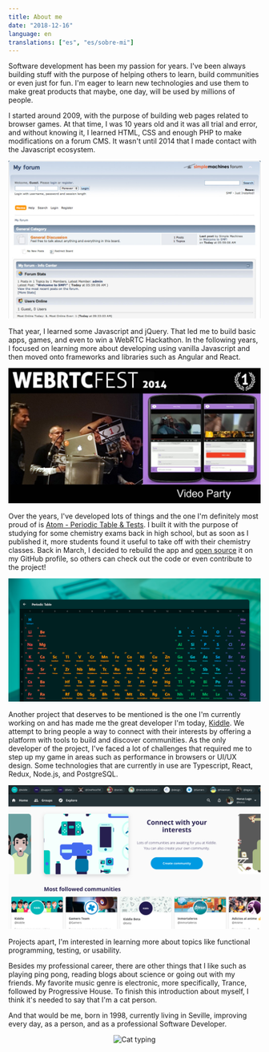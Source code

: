 ```yaml
---
title: About me
date: "2018-12-16"
language: en
translations: ["es", "es/sobre-mi"]
---
```


Software development has been my passion for years. I've been always building stuff with the purpose of helping others to learn, build communities or even just for fun. I'm eager to learn new technologies and use them to make great products that maybe, one day, will be used by millions of
people.

I started around 2009, with the purpose of building web pages related to browser games. At that time, I was 10 years old and it was all trial and error, and without knowing it, I learned HTML, CSS and enough PHP to make modifications on a forum CMS. It wasn't until 2014 that I made contact with the Javascript ecosystem. 

![SMF - The forum CMS I used to work with](./smf.jpg "SMF - The forum CMS I used to work with")

That year, I learned some Javascript and jQuery. That led me to build basic apps, games, and even to win a WebRTC Hackathon. In the following years, I focused on learning more about developing using vanilla Javascript and then moved onto frameworks and libraries such as Angular and React.

![WebRTCFest 2014](./webrtcfest2014.jpg "WebRTCFest 2014 - First Prize")

Over the years, I've developed lots of things and the one I'm definitely most proud of is [Atom - Periodic Table & Tests](https://atom.horuslugo.com). I built it with the purpose of studying for some chemistry exams back in high school, but as soon as I published it, more students found it useful to take off with their chemistry classes. Back in March, I decided to rebuild the app and [open source](https://github.com/HorusGoul/atom-pwa) it on my GitHub profile, so others can check out the code or even contribute to the project!

![Atom - Periodic Table & Tests](./atom.png "Atom - Periodic Table & Tests")

Another project that deserves to be mentioned is the one I'm currently working on and has made me the great developer I'm today, [Kiddle](https://kiddle.xyz). We attempt to bring people a way to connect with their interests by offering a platform with tools to build and discover communities. As the only developer of the project, I've faced a lot of challenges that required me to step up my game in areas such as performance in browsers or UI/UX design. Some technologies that are currently in use are Typescript, React, Redux, Node.js, and PostgreSQL.

![Kiddle](./kiddle.png "Kiddle")

Projects apart, I'm interested in learning more about topics like functional programming, testing, or usability.

Besides my professional career, there are other things that I like such as playing ping pong, reading blogs about science or going out with my friends. My favorite music genre is electronic, more specifically, Trance, followed by Progressive House. To finish this introduction about myself, I think it's needed to say that I'm a cat person.

And that would be me, born in 1998, currently living in Seville, improving every day, as a person, and as a professional Software Developer.

<center>
  <img src="https://media2.giphy.com/media/JIX9t2j0ZTN9S/giphy.gif?cid=3640f6095c15a061564c32366f0ebd18" height="300" alt="Cat typing" title="Cat typing" />
</center>